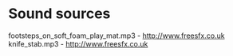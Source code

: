 # Sound sources

footsteps_on_soft_foam_play_mat.mp3 - http://www.freesfx.co.uk
knife_stab.mp3 - http://www.freesfx.co.uk